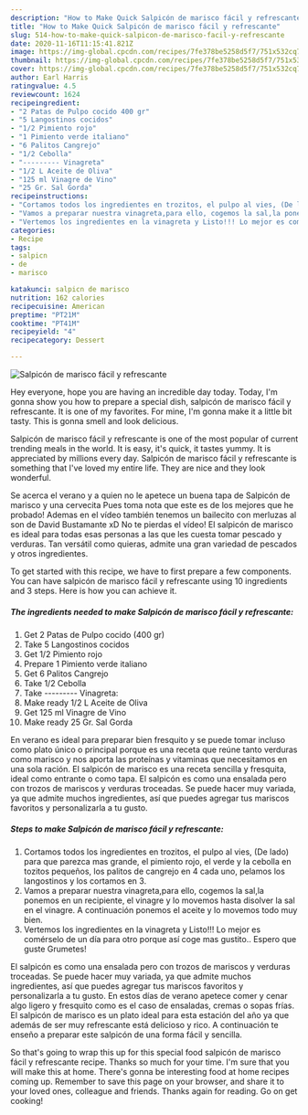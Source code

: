 ```yaml
---
description: "How to Make Quick Salpicón de marisco fácil y refrescante"
title: "How to Make Quick Salpicón de marisco fácil y refrescante"
slug: 514-how-to-make-quick-salpicon-de-marisco-facil-y-refrescante
date: 2020-11-16T11:15:41.821Z
image: https://img-global.cpcdn.com/recipes/7fe378be5258d5f7/751x532cq70/salpicon-de-marisco-facil-y-refrescante-foto-principal.jpg
thumbnail: https://img-global.cpcdn.com/recipes/7fe378be5258d5f7/751x532cq70/salpicon-de-marisco-facil-y-refrescante-foto-principal.jpg
cover: https://img-global.cpcdn.com/recipes/7fe378be5258d5f7/751x532cq70/salpicon-de-marisco-facil-y-refrescante-foto-principal.jpg
author: Earl Harris
ratingvalue: 4.5
reviewcount: 1624
recipeingredient:
- "2 Patas de Pulpo cocido 400 gr"
- "5 Langostinos cocidos"
- "1/2 Pimiento rojo"
- "1 Pimiento verde italiano"
- "6 Palitos Cangrejo"
- "1/2 Cebolla"
- "--------- Vinagreta"
- "1/2 L Aceite de Oliva"
- "125 ml Vinagre de Vino"
- "25 Gr. Sal Gorda"
recipeinstructions:
- "Cortamos todos los ingredientes en trozitos, el pulpo al vies, (De lado) para que parezca mas grande, el pimiento rojo, el verde y la cebolla en tozitos pequeños, los palitos de cangrejo en 4 cada uno, pelamos los langostinos y los cortamos en 3."
- "Vamos a preparar nuestra vinagreta,para ello, cogemos la sal,la ponemos en un recipiente, el vinagre y lo movemos hasta disolver la sal en el vinagre. A continuación ponemos el aceite y lo movemos todo muy bien."
- "Vertemos los ingredientes en la vinagreta y Listo!!! Lo mejor es comérselo de un día para otro porque así coge mas gustito.. Espero que guste Grumetes!"
categories:
- Recipe
tags:
- salpicn
- de
- marisco

katakunci: salpicn de marisco 
nutrition: 162 calories
recipecuisine: American
preptime: "PT21M"
cooktime: "PT41M"
recipeyield: "4"
recipecategory: Dessert

---
```



![Salpicón de marisco fácil y refrescante](https://img-global.cpcdn.com/recipes/7fe378be5258d5f7/751x532cq70/salpicon-de-marisco-facil-y-refrescante-foto-principal.jpg)

Hey everyone, hope you are having an incredible day today. Today, I'm gonna show you how to prepare a special dish, salpicón de marisco fácil y refrescante. It is one of my favorites. For mine, I'm gonna make it a little bit tasty. This is gonna smell and look delicious.

Salpicón de marisco fácil y refrescante is one of the most popular of current trending meals in the world. It is easy, it's quick, it tastes yummy. It is appreciated by millions every day. Salpicón de marisco fácil y refrescante is something that I've loved my entire life. They are nice and they look wonderful.

Se acerca el verano y a quien no le apetece un buena tapa de Salpicón de marisco y una cervecita Pues toma nota que este es de los mejores que he probado! Ademas en el vídeo también tenemos un bailecito con merluzas al son de David Bustamante xD No te pierdas el vídeo! El salpicón de marisco es ideal para todas esas personas a las que les cuesta tomar pescado y verduras. Tan versátil como quieras, admite una gran variedad de pescados y otros ingredientes.


To get started with this recipe, we have to first prepare a few components. You can have salpicón de marisco fácil y refrescante using 10 ingredients and 3 steps. Here is how you can achieve it.

<!--inarticleads1-->

##### The ingredients needed to make Salpicón de marisco fácil y refrescante:

1. Get 2 Patas de Pulpo cocido (400 gr)
1. Take 5 Langostinos cocidos
1. Get 1/2 Pimiento rojo
1. Prepare 1 Pimiento verde italiano
1. Get 6 Palitos Cangrejo
1. Take 1/2 Cebolla
1. Take --------- Vinagreta:
1. Make ready 1/2 L Aceite de Oliva
1. Get 125 ml Vinagre de Vino
1. Make ready 25 Gr. Sal Gorda


En verano es ideal para preparar bien fresquito y se puede tomar incluso como plato único o principal porque es una receta que reúne tanto verduras como marisco y nos aporta las proteínas y vitaminas que necesitamos en una sola ración. El salpicón de marisco es una receta sencilla y fresquita, ideal como entrante o como tapa. El salpicón es como una ensalada pero con trozos de mariscos y verduras troceadas. Se puede hacer muy variada, ya que admite muchos ingredientes, así que puedes agregar tus mariscos favoritos y personalizarla a tu gusto. 

<!--inarticleads2-->

##### Steps to make Salpicón de marisco fácil y refrescante:

1. Cortamos todos los ingredientes en trozitos, el pulpo al vies, (De lado) para que parezca mas grande, el pimiento rojo, el verde y la cebolla en tozitos pequeños, los palitos de cangrejo en 4 cada uno, pelamos los langostinos y los cortamos en 3.
1. Vamos a preparar nuestra vinagreta,para ello, cogemos la sal,la ponemos en un recipiente, el vinagre y lo movemos hasta disolver la sal en el vinagre. A continuación ponemos el aceite y lo movemos todo muy bien.
1. Vertemos los ingredientes en la vinagreta y Listo!!! Lo mejor es comérselo de un día para otro porque así coge mas gustito.. Espero que guste Grumetes!


El salpicón es como una ensalada pero con trozos de mariscos y verduras troceadas. Se puede hacer muy variada, ya que admite muchos ingredientes, así que puedes agregar tus mariscos favoritos y personalizarla a tu gusto. En estos días de verano apetece comer y cenar algo ligero y fresquito como es el caso de ensaladas, cremas o sopas frías. El salpicón de marisco es un plato ideal para esta estación del año ya que además de ser muy refrescante está delicioso y rico. A continuación te enseño a preparar este salpicón de una forma fácil y sencilla. 

So that's going to wrap this up for this special food salpicón de marisco fácil y refrescante recipe. Thanks so much for your time. I'm sure that you will make this at home. There's gonna be interesting food at home recipes coming up. Remember to save this page on your browser, and share it to your loved ones, colleague and friends. Thanks again for reading. Go on get cooking!
